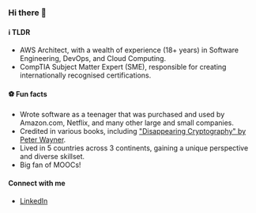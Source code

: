 ### Hi there 👋

#### ℹ️ TLDR ####
* AWS Architect, with a wealth of experience (18+ years) in Software Engineering, DevOps, and Cloud Computing.
* CompTIA Subject Matter Expert (SME), responsible for creating internationally recognised certifications.

#### ⚽️ Fun facts ####
* Wrote software as a teenager that was purchased and used by Amazon.com, Netflix, and many other large and small companies.
* Credited in various books, including ["Disappearing Cryptography" by Peter Wayner](https://www.google.se/books/edition/Disappearing_Cryptography/qMB9AiFUWF0C?hl=en&gbpv=1&dq=chooi+guan&pg=PA392&printsec=frontcover).
* Lived in 5 countries across 3 continents, gaining a unique perspective and diverse skillset.
* Big fan of MOOCs!

#### Connect with me ####
* [LinkedIn](https://linkedin.com/in/cgl88)

<!--
**minimice/minimice** is a ✨ _special_ ✨ repository because its `README.md` (this file) appears on your GitHub profile.

Here are some ideas to get you started:

- 🔭 I’m currently working on ...
- 🌱 I’m currently learning ...
- 👯 I’m looking to collaborate on ...
- 🤔 I’m looking for help with ...
- 💬 Ask me about ...
- 📫 How to reach me: ...
- 😄 Pronouns: ...
- ⚡ Fun fact: ...
-->
